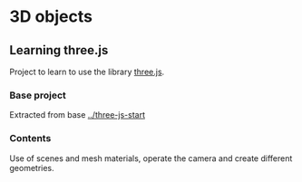 # 3D objects

## Learning three.js

Project to learn to use the library [three.js](http://three.js).

### Base project

Extracted from base [../three-js-start](../three-js-start)

### Contents

Use of scenes and mesh materials, operate the camera and create different geometries.
